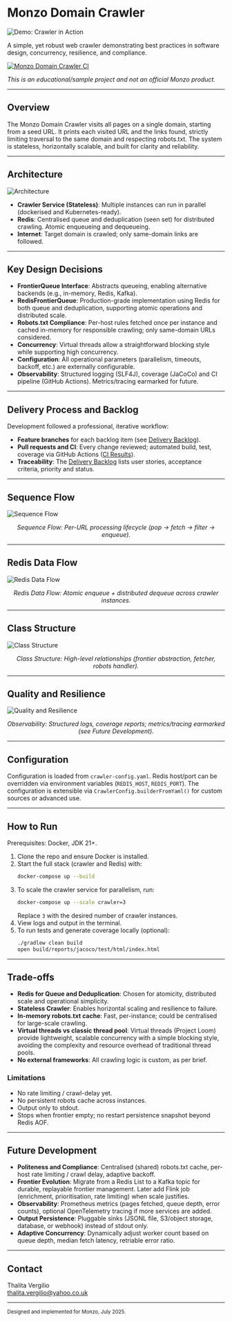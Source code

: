 
# Monzo Domain Crawler

![Demo: Crawler in Action](docs/gifs/mdc.gif)

A simple, yet robust web crawler demonstrating best practices in software design, concurrency, resilience, and compliance.

[![Monzo Domain Crawler CI](https://github.com/tvergilio/monzo-domain-crawler/actions/workflows/ci.yml/badge.svg)](https://github.com/tvergilio/monzo-domain-crawler/actions/workflows/ci.yml)


<i>This is an educational/sample project and not an official Monzo product.</i>

---

## Overview

The Monzo Domain Crawler visits all pages on a single domain, starting from a seed URL. It prints each visited URL and the links found, strictly limiting traversal to the same domain and respecting robots.txt. The system is stateless, horizontally scalable, and built for clarity and reliability.

---

## Architecture


![Architecture](docs/diagrams/architecture.svg)

- **Crawler Service (Stateless)**: Multiple instances can run in parallel (dockerised and Kubernetes-ready).
- **Redis**: Centralised queue and deduplication (seen set) for distributed crawling. Atomic enqueueing and dequeueing.
- **Internet**: Target domain is crawled; only same-domain links are followed.

---

## Key Design Decisions

- **FrontierQueue Interface**: Abstracts queueing, enabling alternative backends (e.g., in-memory, Redis, Kafka).
- **RedisFrontierQueue**: Production-grade implementation using Redis for both queue and deduplication, supporting atomic operations and distributed scale.
- **Robots.txt Compliance**: Per-host rules fetched once per instance and cached in-memory for responsible crawling; only same-domain URLs considered.
- **Concurrency**: Virtual threads allow a straightforward blocking style while supporting high concurrency.
- **Configuration**: All operational parameters (parallelism, timeouts, backoff, etc.) are externally configurable.
- **Observability**: Structured logging (SLF4J), coverage (JaCoCo) and CI pipeline (GitHub Actions). Metrics/tracing earmarked for future.

---

## Delivery Process and Backlog

Development followed a professional, iterative workflow:

- **Feature branches** for each backlog item (see [Delivery Backlog](docs/DELIVERY_BACKLOG.md)).
- **Pull requests and CI**: Every change reviewed; automated build, test, coverage via GitHub Actions ([CI Results](https://github.com/tvergilio/monzo-domain-crawler/actions)).
- **Traceability**: The [Delivery Backlog](docs/DELIVERY_BACKLOG.md) lists user stories, acceptance criteria, priority and status.

---

## Sequence Flow



![Sequence Flow](docs/diagrams/sequence.svg)
<div align="center"><em>Sequence Flow: Per-URL processing lifecycle (pop → fetch → filter → enqueue).</em></div>

---

## Redis Data Flow



![Redis Data Flow](docs/diagrams/redis.svg)
<div align="center"><em>Redis Data Flow: Atomic enqueue + distributed dequeue across crawler instances.</em></div>

---

## Class Structure



![Class Structure](docs/diagrams/class.svg)
<div align="center"><em>Class Structure: High-level relationships (frontier abstraction, fetcher, robots handler).</em></div>

---

## Quality and Resilience


![Quality and Resilience](docs/diagrams/quality.svg)
<div align="center"><em>Observability: Structured logs, coverage reports; metrics/tracing earmarked (see Future Development).</em></div>

---



## Configuration

Configuration is loaded from `crawler-config.yaml`. Redis host/port can be overridden via environment variables (`REDIS_HOST`, `REDIS_PORT`).
The configuration is extensible via `CrawlerConfig.builderFromYaml()` for custom sources or advanced use.

---

## How to Run
Prerequisites: Docker, JDK 21+.

1. Clone the repo and ensure Docker is installed.
2. Start the full stack (crawler and Redis) with:
   ```sh
   docker-compose up --build
   ```
3. To scale the crawler service for parallelism, run:
   ```sh
   docker-compose up --scale crawler=3
   ```
   Replace `3` with the desired number of crawler instances.
4. View logs and output in the terminal.
5. To run tests and generate coverage locally (optional):
   ```sh
   ./gradlew clean build
   open build/reports/jacoco/test/html/index.html
   ```

---

## Trade-offs

- **Redis for Queue and Deduplication**: Chosen for atomicity, distributed scale and operational simplicity.
- **Stateless Crawler**: Enables horizontal scaling and resilience to failure.
- **In-memory robots.txt cache**: Fast, per-instance; could be centralised for large-scale crawling.
- **Virtual threads vs classic thread pool**: Virtual threads (Project Loom) provide lightweight, scalable concurrency with a simple blocking style, avoiding the complexity and resource overhead of traditional thread pools.
- **No external frameworks**: All crawling logic is custom, as per brief.

### Limitations

- No rate limiting / crawl-delay yet.
- No persistent robots cache across instances.
- Output only to stdout.
- Stops when frontier empty; no restart persistence snapshot beyond Redis AOF.

---

## Future Development

- **Politeness and Compliance**: Centralised (shared) robots.txt cache, per-host rate limiting / crawl delay, adaptive backoff.
- **Frontier Evolution**: Migrate from a Redis List to a Kafka topic for durable, replayable frontier management. Later add Flink job (enrichment, prioritisation, rate limiting) when scale justifies.
- **Observability**: Prometheus metrics (pages fetched, queue depth, error counts), optional OpenTelemetry tracing if more services are added.
- **Output Persistence**: Pluggable sinks (JSONL file, S3/object storage, database, or webhook) instead of stdout only.
- **Adaptive Concurrency**: Dynamically adjust worker count based on queue depth, median fetch latency, retriable error ratio.

---

## Contact

Thalita Vergilio  
[thalita.vergilio@yahoo.co.uk](mailto:thalita.vergilio@yahoo.co.uk)

---

<sup>Designed and implemented for Monzo, July 2025.</sup>
